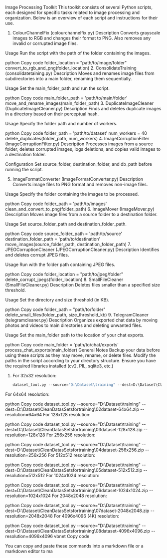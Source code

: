 Image Processing Toolkit
This toolkit consists of several Python scripts, each designed for specific tasks related to image processing and organization. Below is an overview of each script and instructions for their use.

1. ColourChannelFix (colourchannelfix.py)
Description
Converts grayscale images to RGB and changes their format to PNG. Also removes any invalid or corrupted image files.

Usage
Run the script with the path of the folder containing the images.

python
Copy code
folder_location = "path/to/image/folder"
convert_to_rgb_and_png(folder_location)
2. ConsolidateTraining (consolidatetaining.py)
Description
Moves and renames image files from subdirectories into a main folder, renaming them sequentially.

Usage
Set the main_folder_path and run the script.

python
Copy code
main_folder_path = 'path/to/main/folder'
move_and_rename_images(main_folder_path)
3. DuplicateImageCleaner (DuplicateImageCleaner.py)
Description
Finds and deletes duplicate images in a directory based on their perceptual hash.

Usage
Specify the folder path and number of workers.

python
Copy code
folder_path = 'path/to/dataset'
num_workers = 40
delete_duplicates(folder_path, num_workers)
4. ImageCorruptionFilter (ImageCorruptionFilter.py)
Description
Processes images from a source folder, deletes corrupted images, logs deletions, and copies valid images to a destination folder.

Configuration
Set source_folder, destination_folder, and db_path before running the script.

5. ImageFormatConverter (ImageFormatConverter.py)
Description
Converts image files to PNG format and removes non-image files.

Usage
Specify the folder containing the images to be processed.

python
Copy code
folder_path = 'path/to/images'
clean_and_convert_to_png(folder_path)
6. ImageMover (ImageMover.py)
Description
Moves image files from a source folder to a destination folder.

Usage
Set source_folder_path and destination_folder_path.

python
Copy code
source_folder_path = 'path/to/source'
destination_folder_path = 'path/to/destination'
move_images(source_folder_path, destination_folder_path)
7. JPEGCorruptionCleaner (JPEGCorruptionCleaner.py)
Description
Identifies and deletes corrupt JPEG files.

Usage
Run with the folder path containing JPEG files.

python
Copy code
folder_location = "path/to/jpeg/folder"
delete_corrupt_jpegs(folder_location)
8. SmallFileCleaner (SmallFileCleaner.py)
Description
Deletes files smaller than a specified size threshold.

Usage
Set the directory and size threshold (in KB).

python
Copy code
folder_path = "path/to/folder"
delete_small_files(folder_path, size_threshold_kb)
9. TelegramCleaner (telegramcleaner.py)
Description
Organizes exported chat data by moving photos and videos to main directories and deleting unwanted files.

Usage
Set the main_folder path to the location of your chat exports.

python
Copy code
main_folder = 'path/to/chat/exports'
process_chat_exports(main_folder)
General Notes
Backup your data before using these scripts as they may move, rename, or delete files.
Modify the paths in the script according to your directory structure.
Ensure you have the required libraries installed (cv2, PIL, sqlite3, etc.)

1. For 32x32 resolution:
   ```python
   dataset_tool.py --source="D:\Dataset\training" --dest=D:\Dataset\CleanDatasSetsfortraining\01dataset-32x32.zip --resolution=32x32
For 64x64 resolution:

python
Copy code
dataset_tool.py --source="D:\Dataset\training" --dest=D:\Dataset\CleanDatasSetsfortraining\02dataset-64x64.zip --resolution=64x64
For 128x128 resolution:

python
Copy code
dataset_tool.py --source="D:\Dataset\training" --dest=D:\Dataset\CleanDatasSetsfortraining\03dataset-128x128.zip --resolution=128x128
For 256x256 resolution:

python
Copy code
dataset_tool.py --source="D:\Dataset\training" --dest=D:\Dataset\CleanDatasSetsfortraining\04dataset-256x256.zip --resolution=256x256
For 512x512 resolution:

python
Copy code
dataset_tool.py --source="D:\Dataset\training" --dest=D:\Dataset\CleanDatasSetsfortraining\05dataset-512x512.zip --resolution=512x512
For 1024x1024 resolution:

python
Copy code
dataset_tool.py --source="D:\Dataset\training" --dest=D:\Dataset\CleanDatasSetsfortraining\06dataset-1024x1024.zip --resolution=1024x1024
For 2048x2048 resolution:

python
Copy code
dataset_tool.py --source="D:\Dataset\training" --dest=D:\Dataset\CleanDatasSetsfortraining\07dataset-2048x2048.zip --resolution=2048x2048
For 4096x4096 (4K) resolution:

python
Copy code
dataset_tool.py --source="D:\Dataset\training" --dest=D:\Dataset\CleanDatasSetsfortraining\08dataset-4096x4096.zip --resolution=4096x4096
vbnet
Copy code

You can copy and paste these commands into a markdown file or a markdown editor to ma